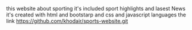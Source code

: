 this website about sporting it's included sport highlights and lasest News it's created with html and bootstarp and css and javascript languages 
the link https://github.com/khodair/sports-website.git
